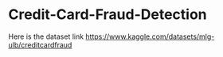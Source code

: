 # Credit-Card-Fraud-Detection
Here is the dataset link https://www.kaggle.com/datasets/mlg-ulb/creditcardfraud
